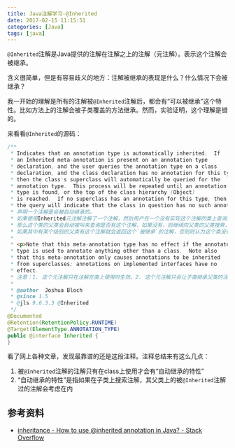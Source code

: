 ```yaml
---
title: Java注解学习-@Inherited
date: 2017-02-15 11:15:51
categories: [Java]
tags: [java]
---
```


`@Inherited`注解是Java提供的注解在注解之上的注解（元注解）。表示这个注解会被继承。

<!--more-->

含义很简单，但是有容易歧义的地方：注解被继承的表现是什么？什么情况下会被继承？

我一开始的理解是所有的注解被`@Inherited`注解后，都会有“可以被继承”这个特性。比如方法上的注解会被子类覆盖的方法继承。然而，实验证明，这个理解是错的。

来看看`@Inherited`的源码：

```java
/**
 * Indicates that an annotation type is automatically inherited.  If
 * an Inherited meta-annotation is present on an annotation type
 * declaration, and the user queries the annotation type on a class
 * declaration, and the class declaration has no annotation for this type,
 * then the class's superclass will automatically be queried for the
 * annotation type.  This process will be repeated until an annotation for this
 * type is found, or the top of the class hierarchy (Object)
 * is reached.  If no superclass has an annotation for this type, then
 * the query will indicate that the class in question has no such annotation.
 * 声明一个注解是会被自动继承的。
 * 如果使用Inherited元注解注解了一个注解，然后用户在一个没有实现这个注解的类上查询这个注解，
 * 那么这个类的父类会自动被叫来查询是否有这个注解，如果没有，则继续向父类的父类搜索，直到Object。
 * 如果其中有某个级别的父类有这个注解就会返回这个`被继承`的注解，否则则认为这个类没有包含这个注解。
 *
 * <p>Note that this meta-annotation type has no effect if the annotated
 * type is used to annotate anything other than a class.  Note also
 * that this meta-annotation only causes annotations to be inherited
 * from superclasses; annotations on implemented interfaces have no
 * effect.
 * 注意：1. 这个元注解只在注解在类上使用时生效。2. 这个元注解只会让子类继承父类的注解，而不会继承接口上的注解
 *
 * @author  Joshua Bloch
 * @since 1.5
 * @jls 9.6.3.3 @Inherited
 */
@Documented
@Retention(RetentionPolicy.RUNTIME)
@Target(ElementType.ANNOTATION_TYPE)
public @interface Inherited {
}
```

看了网上各种文章，发现最靠谱的还是这段注释。注释总结来有这么几点：

1. 被`@Inherited`注解的注解只有在class上使用才会有“自动继承的特性”
2. “自动继承的特性”是指如果在子类上搜索注解，其父类上的被`@Inherited`注解过的注解会考虑在内

## 参考资料
- [inheritance - How to use @inherited annotation in Java? - Stack Overflow](http://stackoverflow.com/questions/23973107/how-to-use-inherited-annotation-in-java)